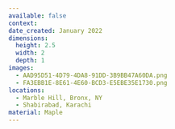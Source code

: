 ```yaml
---
available: false
context:
date_created: January 2022
dimensions:
  height: 2.5
  width: 2
  depth: 1
images:
  - AAD95D51-4D79-4DA8-91DD-3B9BB47A60DA.png
  - FA3EBB1E-8E61-4E60-BCD3-E5EBE35E1730.png
locations:
  - Marble Hill, Bronx, NY
  - Shabirabad, Karachi
material: Maple
---
```

